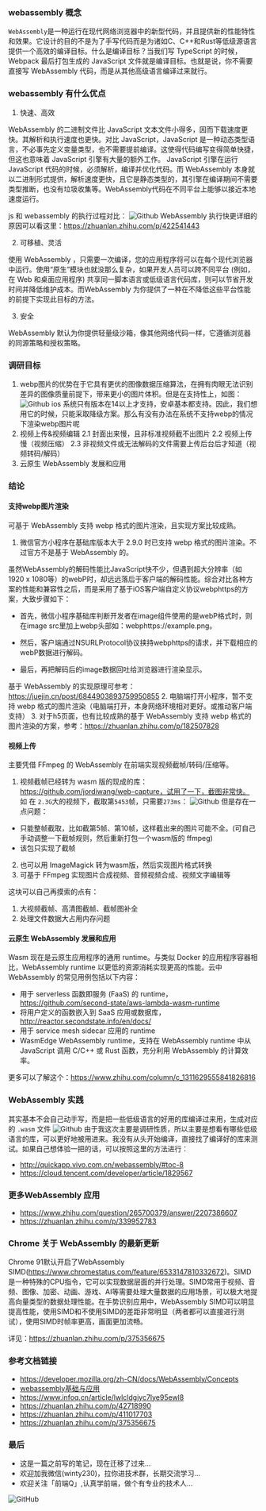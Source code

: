 ### webassembly 概念

`WebAssembly`是一种运行在现代网络浏览器中的新型代码，并且提供新的性能特性和效果。它设计的目的不是为了手写代码而是为诸如C、C++和Rust等低级源语言提供一个高效的编译目标。什么是编译目标？当我们写 TypeScript 的时候，Webpack 最后打包生成的 JavaScript 文件就是编译目标。也就是说，你不需要直接写 WebAssembly 代码，而是从其他高级语言编译过来就行。

### webassembly 有什么优点

1. 快速、高效

WebAssembly 的二进制文件比 JavaScript 文本文件小得多，因而下载速度更快。其解析和执行速度也更快。对比 JavaScript，JavaScript 是一种动态类型语言，不必事先定义变量类型，也不需要提前编译。这使得代码编写变得简单快捷，但这也意味着 JavaScript 引擎有大量的额外工作。 JavaScript 引擎在运行 JavaScript 代码的时候，必须解析，编译并优化代码。而 WebAssembly 本身就以二进制形式提供，解析速度更快，且它是静态类型的，其引擎在编译期间不需要类型推断，也没有垃圾收集等。WebAssembly代码在不同平台上能够以接近本地速度运行。

js 和 webassembly 的执行过程对比：
![Github](https://raw.githubusercontent.com/LuckyWinty/blog/master/images/wasm/js_wasm.jpg)
WebAssembly 执行快更详细的原因可以看这里：https://zhuanlan.zhihu.com/p/422541443

2. 可移植、灵活

使用 WebAssembly ，只需要一次编译，您的应用程序将可以在每个现代浏览器中运行。使用“原生”模块也就没那么复杂，如果开发人员可以跨不同平台 (例如，在 Web 和桌面应用程序) 共享同一脚本语言或低级语言代码库，则可以节省开发时间并降低维护成本。而WebAssembly 为你提供了一种在不降低这些平台性能的前提下实现此目标的方法。

3. 安全

WebAssembly 默认为你提供轻量级沙箱，像其他网络代码一样，它遵循浏览器的同源策略和授权策略。

### 调研目标

1. webp图片的优势在于它具有更优的图像数据压缩算法，在拥有肉眼无法识别差异的图像质量前提下，带来更小的图片体积。但是在支持性上，如图：
![Github](https://raw.githubusercontent.com/LuckyWinty/blog/master/images/wasm/webp_support.jpg)
ios 系统只有版本在14以上才支持，安卓基本都支持。因此，我们想用它的时候，只能采取降级方案。那么有没有办法在系统不支持webp的情况下渲染webp图片呢
2. 视频上传&视频编辑
  2.1 封面出来慢，且非标准视频截不出图片
  2.2 视频上传慢（视频压缩）
  2.3 非视频文件或无法解码的文件需要上传后台后才知道（视频转码/解码）
3. 云原生 WebAssembly 发展和应用
### 结论

#### 支持webp图片渲染

可基于 WebAssembly 支持 webp 格式的图片渲染，且实现方案比较成熟。
1. 微信官方小程序在基础库版本大于 2.9.0 时已支持 webp 格式的图片渲染。不过官方不是基于 WebAssembly 的。

虽然WebAssembly的解码性能比JavaScript快不少，但遇到超大分辨率（如1920 x 1080等）的webP时，却远远落后于客户端的解码性能。综合对比各种方案的性能和兼容性之后，而是采用了基于iOS客户端自定义协议webphttps的方案，大致步骤如下：

+ 首先，微信小程序基础库判断开发者在image组件使用的是webP格式时，则在image src里加上webp头部如：webphttps://example.png。

+ 然后，客户端通过NSURLProtocol协议挟持webphttps的请求，并下载相应的webP数据进行解码。

+ 最后，再把解码后的image数据回吐给浏览器进行渲染显示。

基于 WebAssembly 的实现原理可参考：https://juejin.cn/post/6844903893759950855
2. 电脑端打开小程序，暂不支持 webp 格式的图片渲染（电脑端打开，本身网络环境相对更好。或推动客户端支持）
3. 对于h5页面，也有比较成熟的基于 WebAssembly 支持 webp 格式的图片渲染的方案，参考：https://zhuanlan.zhihu.com/p/182507828

#### 视频上传

主要凭借 FFmpeg 的 WebAssembly 在前端实现视频截帧/转码/压缩等。

1. 视频截帧已经转为 wasm 版的现成的库：https://github.com/jordiwang/web-capture，试用了一下，截图非常快。
如 在 `2.3G`大的视频下，截取第`5453`帧，只需要`273ms`：
![Github](https://raw.githubusercontent.com/LuckyWinty/blog/master/images/wasm/WechatIMG22663.png)
但是存在一点问题：
+ 只能整帧截取，比如截第5帧、第10帧，这样截出来的图片可能不全。(可自己手动调整一下截帧规则，然后重新打包一个wasm版的 ffmpeg)
+ 该包只实现了截帧
2. 也可以用 ImageMagick 转为wasm版，然后实现图片格式转换
3. 可基于 FFmpeg 实现图片合成视频、音频视频合成、视频文字编辑等

这块可以自己再摸索的点有：
1. 大视频截帧、高清图截帧、截帧图补全
2. 处理文件数据大占用内存问题

#### 云原生 WebAssembly 发展和应用

Wasm 现在是云原生应用程序的通用 runtime。与类似 Docker 的应用程序容器相比，WebAssembly runtime 以更低的资源消耗实现更高的性能。云中 WebAssembly 的常见用例包括以下内容：

+ 用于 serverless 函数即服务 (FaaS) 的 runtime，https://github.com/second-state/aws-lambda-wasm-runtime
+ 将用户定义的函数嵌入到 SaaS 应用或数据库，http://reactor.secondstate.info/en/docs/
+ 用于 service mesh sidecar 应用的 runtime
+ WasmEdge WebAssembly runtime，支持在 WebAssembly runtime 中从 JavaScript 调用 C/C++ 或 Rust 函数，充分利用 WebAssembly 的计算效率。

更多可以了解这个：https://www.zhihu.com/column/c_1311629555841826816
### WebAssembly 实践
其实基本不会自己动手写，而是把一些低级语言的好用的库编译过来用，生成对应的 `.wasm` 文件
![Github](https://raw.githubusercontent.com/LuckyWinty/blog/master/images/wasm/wasm.jpeg)
由于我这次主要是调研性质，所以主要是想看有哪些低级语言的库，可以更好地被用进来。我没有从头开始编译，直接找了编译好的库来测试。如果自己想体验一把的话，可以按照这里的方法进行：
+ http://quickapp.vivo.com.cn/webassembly/#toc-8
+ https://cloud.tencent.com/developer/article/1829567
### 更多WebAssembly 应用
+ https://www.zhihu.com/question/265700379/answer/2207386607
+ https://zhuanlan.zhihu.com/p/339952783
### Chrome 关于 WebAssembly 的最新更新

Chrome 91默认开启了WebAssembly SIMD(https://www.chromestatus.com/feature/6533147810332672)。SIMD是一种特殊的CPU指令，它可以实现数据层面的并行处理。SIMD常用于视频、音频、图像、加密、动画、游戏、AI等需要处理大量数据的应用场景，可以极大地提高向量类型的数据处理性能。在手势识别应用中，WebAssembly SIMD可以明显提高性能，使用SIMD和不使用SIMD的差距非常明显（两者都可以直接进行测试），使用SIMD时帧率更高，画面更加流畅。

详见：https://zhuanlan.zhihu.com/p/375356675

### 参考文档链接
+ https://developer.mozilla.org/zh-CN/docs/WebAssembly/Concepts
+ [webassembly基础与应用](http://quickapp.vivo.com.cn/webassembly/#toc-0)
+ https://www.infoq.cn/article/lwlcldgjyc7lye95ewl8
+ https://zhuanlan.zhihu.com/p/42718990
+ https://zhuanlan.zhihu.com/p/411017703
+ https://zhuanlan.zhihu.com/p/375356675

### 最后
+ 这是一篇之前写的笔记，现在迁移了过来...
+ 欢迎加我微信(winty230)，拉你进技术群，长期交流学习...
+ 欢迎关注「前端Q」,认真学前端，做个有专业的技术人...

![GitHub](https://raw.githubusercontent.com/LuckyWinty/blog/master/images/gzh/1571395642.png)